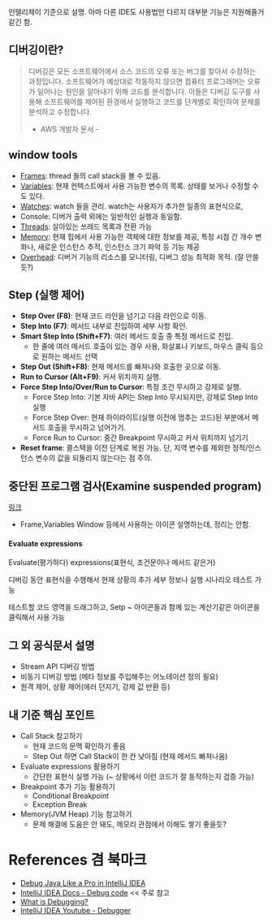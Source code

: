 
인텔리제이 기준으로 설명. 아마 다른 IDE도 사용법만 다르지 대부분 기능은 지원해줄거 같긴 함.

## 디버깅이란?

> 디버깅은 모든 소프트웨어에서 소스 코드의 오류 또는 버그를 찾아서 수정하는 과정입니다. 소프트웨어가 예상대로 작동하지 않으면 컴퓨터 프로그래머는 오류가 일어나는 원인을 알아내기 위해 코드를 분석합니다. 이들은 디버깅 도구를 사용해 소프트웨어를 제어된 환경에서 실행하고 코드를 단계별로 확인하여 문제를 분석하고 수정합니다.
> - AWS 개발자 문서 -
## window tools

- [Frames](https://www.jetbrains.com/help/idea/examining-suspended-program.html#examine-frames): thread 들의 call stack을 볼 수 있음.
- [Variables](https://www.jetbrains.com/help/idea/examining-suspended-program.html#variables): 현재 컨텍스트에서 사용 가능한 변수의 목록. 상태를 보거나 수정할 수도 있다.
- [Watches](https://www.jetbrains.com/help/idea/examining-suspended-program.html#watches): watch 들을 관리. watch는 사용자가 추가한 일종의 표현식으로, 
- Console: 디버거 출력 외에는 일반적인 실행과 동일함.
- [Threads](https://www.jetbrains.com/help/idea/examining-suspended-program.html#examine-frames): 살아있는 쓰레드 목록과 전환 가능
- [Memory](https://www.jetbrains.com/help/idea/analyze-objects-in-the-jvm-heap.html): 현재 힙에서 사용 가능한 객체에 대한 정보를 제공, 특정 시점 간 개수 변화나, 새로운 인스턴스 추적, 인스턴스 크기 파악 등 기능 제공
- [Overhead](https://www.jetbrains.com/help/idea/monitor-debugger-overhead.html): 디버거 기능의 리소스를 모니터링, 디버그 성능 최적화 목적. (잘 안쓸듯?)

## Step (실행 제어)

- **Step Over (F8)**: 현재 코드 라인을 넘기고 다음 라인으로 이동.
- **Step Into (F7)**: 메서드 내부로 진입하여 세부 사항 확인.
- **Smart Step Into (Shift+F7)**: 여러 메서드 호출 중 특정 메서드로 진입.
	- 한 줄에 여러 메서드 호출이 있는 경우 사용, 화살표나 키보드, 마우스 클릭 등으로 원하는 메서드 선택
- **Step Out (Shift+F8)**: 현재 메서드를 빠져나와 호출한 곳으로 이동.
- **Run to Cursor (Alt+F9)**: 커서 위치까지 실행.
- **Force Step Into/Over/Run to Cursor**: 특정 조건 무시하고 강제로 실행.
	- Force Step Into: 기본 자바 API는 Step Into 무시되지만, 강제로 Step Into 실행
	- Force Step Over: 현재 하이라이트(실행 이전에 멈추는 코드)된 부분에서 메서드 호출을 무시하고 넘어가기.
	- Force Run to Cursor: 중간 Breakpoint 무시하고 커서 위치까지 넘기기
- **Reset frame**: 콜스택을 이전 단계로 복원 가능. 단, 지역 변수를 제외한 정적/인스턴스 변수의 값을 되돌리지 않는다는 점 주의.

## 중단된 프로그램 검사(Examine suspended program)

[링크](https://www.jetbrains.com/help/idea/examining-suspended-program.html)

- Frame,Variables Window 등에서 사용하는 아이콘 설명하는데, 정리는 안함.

#### Evaluate expressions

Evaluate(평가하다) expressions(표현식, 조건문이나 메서드 같은거)

디버깅 동안 표현식을 수행해서 현재 상황의 추가 세부 정보나 실행 시나리오 테스트 가능

테스트할 코드 영역을 드래그하고, Setp ~ 아이콘들과 함께 있는 계산기같은 아이콘을 클릭해서 사용 가능

## 그 외 공식문서 설명

- Stream API 디버깅 방법
- 비동기 디버깅 방법 (메타 정보를 주입해주는 어노테이션 정의 필요)
- 원격 제어, 상황 제어(에러 던지기, 강제 값 반환 등)

## 내 기준 핵심 포인트

- Call Stack 참고하기
	- 현재 코드의 문맥 확인하기 좋음
	- Step Out 하면 Call Stack이 한 칸 낮아짐 (현재 메서드 빠져나옴)
- Evaluate expressions 활용하기
	- 간단한 표현식 실행 가능 (~ 상황에서 이런 코드가 잘 동작하는지 검증 가능)
- Breakpoint 추가 기능 활용하기
	- Conditional Breakpoint
	- Exception Break
- Memory(JVM Heap) 기능 참고하기
	- 문제 해결에 도움은 안 돼도, 메모리 관점에서 이해도 쌓기 좋을듯?

# References 겸 북마크
- [Debug Java Like a Pro in IntelliJ IDEA](https://www.youtube.com/watch?v=IeUZZoZE3sU&list=LL)
- [IntelliJ IDEA Docs - Debug code](https://www.jetbrains.com/help/idea/debugging-code.html) << 주로 참고
- [What is Debugging?](https://aws.amazon.com/ko/what-is/debugging/)
- [IntelliJ IDEA Youtube - Debugger](https://www.youtube.com/playlist?list=PLPZy-hmwOdEUWF85MuwrKV8YVWLmZW4ZA)
